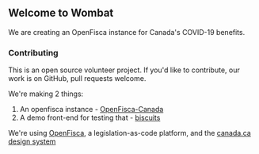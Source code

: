 
## Welcome to Wombat

We are creating an OpenFisca instance for Canada's COVID-19 benefits.

### Contributing

This is an open source volunteer project. If you'd like to contribute, our work is on GitHub, pull requests welcome.

We're making 2 things:
 1. An openfisca instance - [OpenFisca-Canada](https://github.com/wombatwombat/OpenFisca-Canada)
2. A demo front-end for testing that - [biscuits](https://github.com/wombatwombat/biscuits)

We're using [OpenFisca](http://openfisca.org), a legislation-as-code platform, and the [canada.ca design system](https://design.canada.ca)
